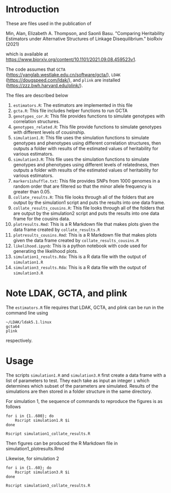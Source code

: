 # Introduction

These are files used in the publication of

Min, Alan, Elizabeth A. Thompson, and Saonli Basu. "Comparing Heritability Estimators under Alternative Structures of Linkage Disequilibrium." bioRxiv (2021)

which is available at https://www.biorxiv.org/content/10.1101/2021.09.08.459523v1. 

The code assumes that `GCTA` (https://yanglab.westlake.edu.cn/software/gcta/), `LDAK` (https://dougspeed.com/ldak/), and `plink` are installed (https://zzz.bwh.harvard.edu/plink/).

The files are described below

1. `estimators.R`: The estimators are implemented in this file 
2. `gcta.R`: This file includes helper functions to run GCTA
3. `genotypes_cor.R`: This file provides functions to simulate genotypes with correlation structures. 
4. `genotypes_related.R`: This file provide functions to simulate genotypes with different levels of cousinship.
5. `simulation1.R`: This file uses the simulation functions to simulate genotypes and phenotypes using different correlation structures, then outputs a folder with results of the estimated values of heritability for various estimators.
6. `simulation3.R`: This file uses the simulation functions to simulate genotypes and phenotypes using different levels of relatedness, then outputs a folder with results of the estimated values of heritability for various estimators.
7. `markers1shuffle.txt`: This file provides SNPs from 1000 genomes in a random order that are filtered so that the minor allele frequency is greater than 0.05. 
8. `collate_results.R`: This file looks through all of the folders that are output by the simulation1 script and puts the results into one data frame. 
9. `collate_results_cousins.R`: This file looks through all of the folders that are output by the simulation2 script and puts the results into one data frame for the cousins data. 
10. `plotresults.Rmd`: This is a R Markdown file that makes plots given the data frame created by `collate_results.R`
11. `plotresults_cousins.Rmd`: This is a R Markdown file that makes plots given the data frame created by `collate_results_cousins.R`
12. `likelihood.ipynb`: This is a python notebook with code used for generating the likelihood plots.
13. `simulation1_results.Rda`: This is a R data file with the output of `simulation1.R`
14. `simulation3_results.Rda`: This is a R data file with the output of `simulation3.R`

# Note LDAK, GCTA, and plink
The `estimators.R` file requires that LDAK, GCTA, and plink can be run in the command line using 

```
~/LDAK/ldak5.1.linux
gcta64
plink
```
respectively.

# Usage 

The scripts `simulation1.R` and `simulation3.R` first create a data frame with a list of parameters to test. They each take as input an integer `i` which determines which subset of the parameters are simulated. Results of the simulations are then stored in a folder structure in the same directory. 

For simulation 1, the sequence of commands to reproduce the figures is as follows

```
for i in {1..600}; do
	Rscript simulation1.R $i
done 

Rscript simulation1_collate_results.R
```

Then figures can be produced the R Markdown file in simulation1_plotresults.Rmd

Likewise, for simulation 2

```
for i in {1..60}; do
	Rscript simulation3.R $i
done 

Rscript simulation3_collate_results.R
```

